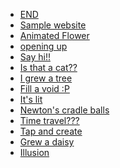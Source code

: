 
<ul>
   <li><a href="https://thesleepyhead.github.io/d1.html" target="_blank">END</a></li>
   <li><a href="https://thesleepyhead.github.io/home.html" target="_blank">Sample website</a></li>
   <li><a href="https://thesleepyhead.github.io/flower.html" target="_blank">Animated Flower</a></li>
   <li><a href="https://thesleepyhead.github.io/d3.html" target="_blank">opening up</a></li>
   <li><a href="https://thesleepyhead.github.io/d4.html" target="_blank">Say hi!!</a></li>
   <li><a href="https://thesleepyhead.github.io/d5.html" target="_blank">Is that a cat??</a></li>
   <li><a href="https://thesleepyhead.github.io/d6.html" target="_blank">I grew a tree</a></li>
   <li><a href="https://thesleepyhead.github.io/d7.html" target="_blank">Fill a void :P</a></li>
   <li><a href="https://thesleepyhead.github.io/candle.html" target="_blank">It's lit</a></li>
   <li><a href="https://thesleepyhead.github.io/balls.html" target="_blank">Newton's cradle balls</a></li>
   <li><a href="https://thesleepyhead.github.io/d8.html" target="_blank">Time travel???</a></li>
   <li><a href="https://thesleepyhead.github.io/game.html" target="_blank">Tap and create</a></li>
   <li><a href="https://thesleepyhead.github.io/daisy.html" target="_blank">Grew a daisy</a></li>
   <li><a href="https://thesleepyhead.github.io/illus.html" target="_blank">Illusion</a></li>
</ul>
